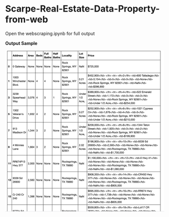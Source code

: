 # Scarpe-Real-Estate-Data-Property-from-web

Open the webscraping.ipynb for full output

<b> Output Sample </b>

![screenshot](https://github.com/ycberrehouma/Scarpe-Real-Estate-Data-Property-from-web-/blob/master/Sample%20Output.png)
